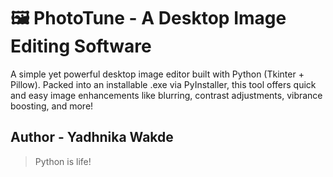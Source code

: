 # 🖼️ PhotoTune - A Desktop Image Editing Software
A simple yet powerful desktop image editor built with Python (Tkinter + Pillow). 
Packed into an installable .exe via PyInstaller, this tool offers quick and easy image enhancements like blurring, contrast adjustments, vibrance boosting, and more! 

## Author - Yadhnika Wakde

> Python is life!
